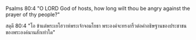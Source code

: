 Psalms 80:4 "O LORD God of hosts, how long wilt thou be angry against the prayer of thy people?"

สดุดี 80:4 "โอ ข้าแต่พระเยโฮวาห์พระเจ้าจอมโยธา พระองค์จะทรงกริ้วต่อคำอธิษฐานของประชาชนของพระองค์นานสักเท่าใด"

